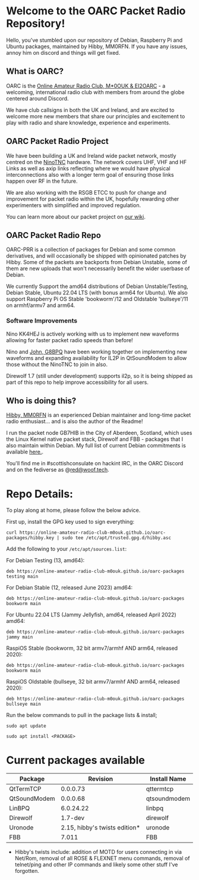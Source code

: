# Welcome to the OARC Packet Radio Repository!

Hello, you've stumbled upon our repository of Debian, Raspberry Pi and Ubuntu packages, maintained by Hibby, MM0RFN. If you have any issues, annoy him on discord and things will get fixed.

## What is OARC?

OARC is the [Online Amateur Radio Club, M*0OUK & EI2OARC](https://oarc.uk) - a welcoming, international radio club with members from around the globe centered around Discord.

We have club callsigns in both the UK and Ireland, and are excited to welcome more new members that share our principles and excitement to play with radio and share knowledge, experience and experiments.

## OARC Packet Radio Project

We have been building a UK and Ireland wide packet network, mostly centred on the [NinoTNC](https://tarpn.net/t/nino-tnc/nino-tnc.html) hardware.
The network covers UHF, VHF and HF Links as well as axip links reflecting where we would have physical interconnections also with a longer term goal of ensuring those links happen over RF in the future.

We are also working with the RSGB ETCC to push for change and improvement for packet radio within the UK, hopefully rewarding other experimenters with simplified and improved regulation.

You can learn more about our packet project on [our wiki](https://wiki.oarc.uk/packet).

## OARC Packet Radio Repo

OARC-PRR is a collection of packages for Debian and some common derivatives, and will occasionally be shipped with opinionated patches by Hibby. Some of the packets are backports from Debian Unstable, some of them are new uploads that won't necessarily benefit the wider userbase of Debian.

We currently Support the amd64 distributions of Debian Unstable/Testing, Debian Stable, Ubuntu 22.04 LTS (with bonus arm64 for Ubuntu). We also support Raspberry Pi OS Stable 'bookworm'/12 and Oldstable 'bullseye'/11 on armhf/armv7 and arm64.  

### Software Improvements

Nino KK4HEJ is actively working with us to implement new waveforms allowing for faster packet radio speeds than before!

Nino and [John, G8BPQ](https://www.cantab.net/users/john.wiseman/Documents/) have been working together on implementing new waveforms and expanding availability for IL2P in QtSoundModem to allow those without the NinoTNC to join in also. 

Direwolf 1.7 (still under development) supports il2p, so it is being shipped as part of this repo to help improve accessibility for all users. 

## Who is doing this?
[Hibby, MM0RFN](https://foxk.it) is an experienced Debian maintainer and long-time packet radio enthusiast... and is also the author of the Readme!

I run the packet node GB7HIB in the City of Aberdeen, Scotland, which uses the Linux Kernel native packet stack, Direwolf and FBB - packages that I also maintain within Debian. 
My full list of current Debian commitments is available [here.](https://qa.debian.org/developer.php?login=d%40vehibberd.com&comaint=yes).

You'll find me in #scottishconsulate on hackint IRC, in the OARC Discord and on the fediverse as @red@woof.tech.  

# Repo Details:

To play along at home, please follow the below advice.

First up, install the GPG key used to sign everything: 

`curl https://online-amateur-radio-club-m0ouk.github.io/oarc-packages/hibby.key | sudo tee /etc/apt/trusted.gpg.d/hibby.asc`

Add the following to your `/etc/apt/sources.list`:

For Debian Testing (13, amd64):

`deb https://online-amateur-radio-club-m0ouk.github.io/oarc-packages testing main`

For Debian Stable (12, released June 2023) amd64:

`deb https://online-amateur-radio-club-m0ouk.github.io/oarc-packages bookworm main`

For Ubuntu 22.04 LTS (Jammy Jellyfish, amd64, released April 2022) amd64:

`deb https://online-amateur-radio-club-m0ouk.github.io/oarc-packages jammy main`

RaspiOS Stable (bookworm, 32 bit armv7/armhf AND arm64, released 2020):

`deb https://online-amateur-radio-club-m0ouk.github.io/oarc-packages bookworm main`

RaspiOS Oldstable (bullseye, 32 bit armv7/armhf AND arm64, released 2020):

`deb https://online-amateur-radio-club-m0ouk.github.io/oarc-packages bullseye main`

Run the below commands to pull in the package lists & install;

`sudo apt update`

`sudo apt install <PACKAGE>`

# Current packages available

| Package      | Revision                      | Install Name |
| -------      | --------                      | ------------ |
| QtTermTCP    | 0.0.0.73                      | qttermtcp    |
| QtSoundModem | 0.0.0.68                      | qtsoundmodem |
| LinBPQ       | 6.0.24.22                     | linbpq       |
| Direwolf     | 1.7-dev                       | direwolf     |
| Uronode      | 2.15, hibby's twists edition* | uronode      |
| FBB          | 7.011                         | FBB          |

* Hibby's twists include: addition of MOTD for users connecting in via Net/Rom, removal of all ROSE & FLEXNET menu commands, removal of telnet/ping and other IP commands and likely some other stuff I've forgotten.

